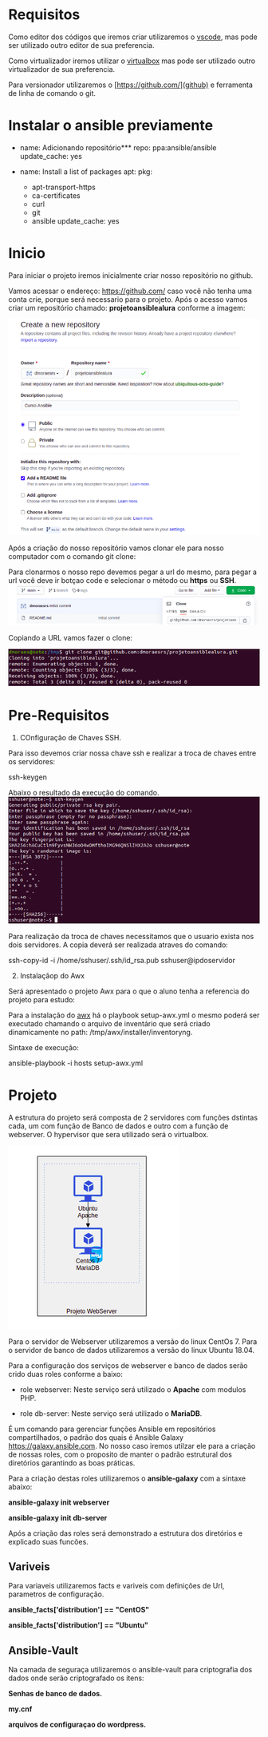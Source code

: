 # Requisitos
Como editor dos códigos que iremos criar utilizaremos o [vscode](https://code.visualstudio.com/), mas pode ser utilizado outro editor de sua preferencia.

Como virtualizador iremos utilizar o [virtualbox](https://www.virtualbox.org/) mas pode ser utilizado outro virtualizador de sua preferencia.

Para versionador utilizaremos o [https://github.com/](github) e ferramenta de linha de comando o git.

# Instalar o ansible previamente

- name: Adicionando repositório***
    repo: ppa:ansible/ansible
    update_cache: yes

- name: Install a list of packages
  apt:
    pkg:
    - apt-transport-https
    - ca-certificates
    - curl
    - git
    - ansible
    update_cache: yes


# Inicio

Para iniciar o projeto iremos inicialmente criar nosso repositório no github.

Vamos acessar o endereço: https://github.com/ caso você não tenha uma conta crie, porque será necessario para o projeto. Após o acesso vamos criar um repositório chamado: **projetoansiblealura** conforme a imagem:

![Repositório](https://github.com/dmoraesrs/images/blob/master/git.png)

Após a criação do nosso repositório vamos clonar ele para nosso computador com o comando git clone:

Para clonarmos o nosso repo devemos pegar a url do mesmo, para pegar a url você deve ir botçao code e selecionar o método ou **https** ou **SSH**.
![Tipo Clone](https://github.com/dmoraesrs/images/blob/master/git2.png)

Copiando a URL vamos fazer o clone:

![Clone](https://github.com/dmoraesrs/images/blob/master/git3.png)

# Pre-Requisitos

1. COnfiguração de Chaves SSH.

Para isso devemos criar nossa chave ssh e realizar a troca de chaves entre os servidores:

ssh-keygen

Abaixo o resultado da execução do comando.
![comando](https://github.com/dmoraesrs/images/blob/master/ssh.png)

Para realização da troca de chaves necessitamos que o usuario exista nos dois servidores. A copia deverá ser realizada atraves do comando:

ssh-copy-id -i /home/sshuser/.ssh/id_rsa.pub sshuser@ipdoservidor

2. Instalaçãop do Awx

Será apresentado o projeto Awx para o que o aluno tenha a referencia do projeto para estudo: 

Para a instalação do [awx](https://github.com/ansible/awx) há o playbook setup-awx.yml o mesmo poderá ser executado chamando o arquivo de inventário que será criado dinamicamente no path: /tmp/awx/installer/inventoryng.

Sintaxe de execução:

ansible-playbook -i hosts setup-awx.yml


# Projeto

A estrutura do projeto será composta de 2 servidores com funções dstintas cada, um com função de Banco de dados e outro com a função de webserver. O hypervisor que sera utilizado será o virtualbox.

![Projeto](https://github.com/dmoraesrs/images/blob/master/Captura%20de%20tela%20de%202020-10-16%2014-13-37.png)

Para o servidor de Webserver utilizaremos a versão do linux CentOs 7.
Para o servidor de banco de dados utilizaremos a versão do linux Ubuntu 18.04.

Para a configuração dos serviços de webserver e banco de dados serão crido duas roles conforme a baixo:

* role webserver: Neste serviço será utilizado o **Apache** com modulos PHP.

* role db-server: Neste serviço será utilizado o **MariaDB**.


É um comando para gerenciar funções Ansible em repositórios compartilhados, o padrão dos quais é Ansible Galaxy https://galaxy.ansible.com. No nosso caso iremos utilzar ele para a criação de nossas roles, com o proposito de manter o padrão estrutural dos diretórios garantindo as boas práticas.

Para a criação destas roles utilizaremos o **ansible-galaxy** com a sintaxe abaixo:

**ansible-galaxy init webserver**

**ansible-galaxy init db-server**

Após a criação das roles será demonstrado a estrutura dos diretórios e explicado suas funcões.


## **Variveis**

Para variaveis utilizaremos facts e variveis com definições de Url, parametros de configuração.

**ansible_facts['distribution'] == "CentOS"**

**ansible_facts['distribution'] == "Ubuntu"**


## Ansible-Vault

Na camada de seguraça utilizaremos o ansible-vault para criptografia dos dados onde serão criptografado os itens:

**Senhas de banco de dados.**

**my.cnf**

**arquivos de configuraçao do wordpress.**





